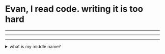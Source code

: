 # Evan, I read code. writing it is too hard

---
---
---

<details>
<summary>what is my middle name?</summary>
<br />

Trame

</details>
